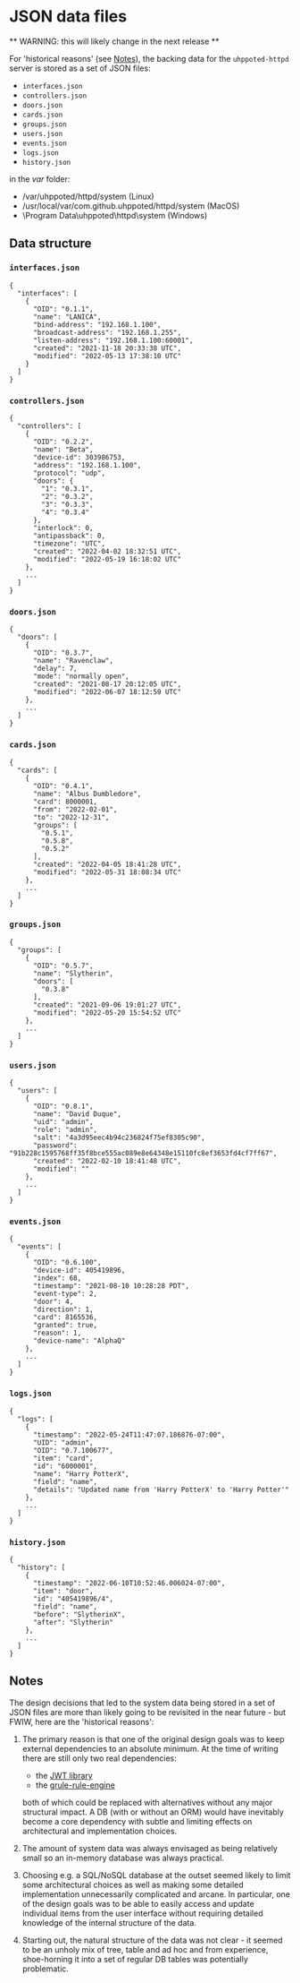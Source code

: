 # JSON data files

** WARNING: this will likely change in the next release **

For 'historical reasons' (see [Notes](#notes)), the backing data for the `uhppoted-httpd` server is stored as
a set of JSON files:

- `interfaces.json`
- `controllers.json`
- `doors.json`
- `cards.json`
- `groups.json`
- `users.json`
- `events.json`
- `logs.json`
- `history.json`

in the _var_ folder:

- /var/uhppoted/httpd/system (Linux)
- /usr/local/var/com.github.uhppoted/httpd/system (MacOS)
- \Program Data\uhppoted\httpd\system (Windows)

## Data structure

### `interfaces.json`
```
{
  "interfaces": [
    {
      "OID": "0.1.1",
      "name": "LANICA",
      "bind-address": "192.168.1.100",
      "broadcast-address": "192.168.1.255",
      "listen-address": "192.168.1.100:60001",
      "created": "2021-11-18 20:33:38 UTC",
      "modified": "2022-05-13 17:38:10 UTC"
    }
  ]
}
```

### `controllers.json`
```
{
  "controllers": [
    {
      "OID": "0.2.2",
      "name": "Beta",
      "device-id": 303986753,
      "address": "192.168.1.100",
      "protocol": "udp",
      "doors": {
        "1": "0.3.1",
        "2": "0.3.2",
        "3": "0.3.3",
        "4": "0.3.4"
      },
      "interlock": 0,
      "antipassback": 0,
      "timezone": "UTC",
      "created": "2022-04-02 18:32:51 UTC",
      "modified": "2022-05-19 16:18:02 UTC"
    },
    ...
  ]
}
```

### `doors.json`
```
{
  "doors": [
    {
      "OID": "0.3.7",
      "name": "Ravenclaw",
      "delay": 7,
      "mode": "normally open",
      "created": "2021-08-17 20:12:05 UTC",
      "modified": "2022-06-07 18:12:59 UTC"
    },
    ...
  ]
}
```

### `cards.json`
```
{
  "cards": [
    {
      "OID": "0.4.1",
      "name": "Albus Dumbledore",
      "card": 8000001,
      "from": "2022-02-01",
      "to": "2022-12-31",
      "groups": [
        "0.5.1",
        "0.5.8",
        "0.5.2"
      ],
      "created": "2022-04-05 18:41:28 UTC",
      "modified": "2022-05-31 18:08:34 UTC"
    },
    ...
  ]
}
```

### `groups.json`
```
{
  "groups": [
    {
      "OID": "0.5.7",
      "name": "Slytherin",
      "doors": [
        "0.3.8"
      ],
      "created": "2021-09-06 19:01:27 UTC",
      "modified": "2022-05-20 15:54:52 UTC"
    },
    ...
  ]
}
```

### `users.json`
```
{
  "users": [
    {
      "OID": "0.8.1",
      "name": "David Duque",
      "uid": "admin",
      "role": "admin",
      "salt": "4a3d95eec4b94c236824f75ef8305c90",
      "password": "91b228c1595768ff35f8bce555ac089e8e64348e15110fc8ef3653fd4cf7ff67",
      "created": "2022-02-10 18:41:48 UTC",
      "modified": ""
    },
    ...
  ]
}
```

### `events.json`
```
{
  "events": [
    {
      "OID": "0.6.100",
      "device-id": 405419896,
      "index": 68,
      "timestamp": "2021-08-10 10:28:28 PDT",
      "event-type": 2,
      "door": 4,
      "direction": 1,
      "card": 8165536,
      "granted": true,
      "reason": 1,
      "device-name": "AlphaQ"
    },
    ...
  ]
}
```

### `logs.json`
```
{
  "logs": [
    {
      "timestamp": "2022-05-24T11:47:07.186876-07:00",
      "UID": "admin",
      "OID": "0.7.100677",
      "item": "card",
      "id": "6000001",
      "name": "Harry PotterX",
      "field": "name",
      "details": "Updated name from 'Harry PotterX' to 'Harry Potter'"
    },
    ...
  ]
}
```

### `history.json`
```
{
  "history": [
    {
      "timestamp": "2022-06-10T10:52:46.006024-07:00",
      "item": "door",
      "id": "405419896/4",
      "field": "name",
      "before": "SlytherinX",
      "after": "Slytherin"
    },
    ...
  ]
}
```

## Notes

The design decisions that led to the system data being stored in a set of JSON files are more than likely
going to be revisited in the near future - but FWIW, here are the 'historical reasons':

1. The primary reason is that one of the original design goals was to keep external dependencies to an 
   absolute minimum. At the time of writing there are still only two real dependencies:

   - the [JWT library](https://github.com/cristalhq/jwt/v3)
   - the [grule-rule-engine](https://github.com/hyperjumptech/grule-rule-engine)

   both of which could be replaced with alternatives without any major structural impact. A DB (with or
   without an ORM) would have inevitably become a core dependency with subtle and limiting effects on 
   architectural and implementation choices.

2. The amount of system data was always envisaged as being relatively small so an in-memory database was 
   always practical.

3. Choosing e.g. a SQL/NoSQL database at the outset seemed likely to limit some architectural choices as 
   well as making some detailed implementation unnecessarily complicated and arcane. In particular, one 
   of the design goals was to be able to easily access and update individual items from the user interface
   without requiring detailed knowledge of the internal structure of the data.

4. Starting out, the natural structure of the data was not clear - it seemed to be an unholy mix of tree, table
   and ad hoc and from experience, shoe-horning it into a set of regular DB tables was potentially problematic.






